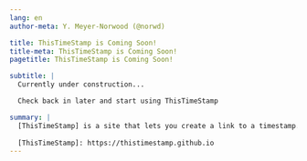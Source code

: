 ```yaml
---
lang: en
author-meta: Y. Meyer-Norwood (@norwd)

title: ThisTimeStamp is Coming Soon!
title-meta: ThisTimeStamp is Coming Soon!
pagetitle: ThisTimeStamp is Coming Soon!

subtitle: |
  Currently under construction...

  Check back in later and start using ThisTimeStamp

summary: |
  [ThisTimeStamp] is a site that lets you create a link to a timestamp.
  
  [ThisTimeStamp]: https://thistimestamp.github.io
---
```



